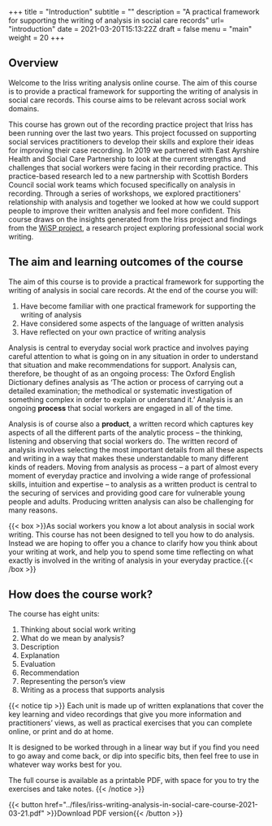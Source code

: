 +++
title = "Introduction"
subtitle = ""
description = "A practical framework for supporting the writing of analysis in social care records"
url= "introduction"
date = 2021-03-20T15:13:22Z
draft = false
menu = "main"
weight = 20
+++
## Overview

Welcome to the Iriss writing analysis online course. The aim of this course is to provide a practical framework for supporting the writing of analysis in social care records. This course aims to be relevant across social work domains.

This course has grown out of the recording practice project that Iriss has been running over the last two years. This project focussed on supporting social services practitioners to develop their skills and explore their ideas for improving their case recording. In 2019 we partnered with East Ayrshire Health and Social Care Partnership to look at the current strengths and challenges that social workers were facing in their recording practice. This practice-based research led to a new partnership with Scottish Borders Council social work teams which focused specifically on analysis in recording. Through a series of workshops, we explored practitioners' relationship with analysis and together we looked at how we could support people to improve their written analysis and feel more confident. This course draws on the insights generated from the Iriss project and findings from the [WiSP project](http://www.writinginsocialwork.com), a research project exploring professional social work writing.

## The aim and learning outcomes of the course

The aim of this course is to provide a practical framework for supporting the writing of analysis in social care records. At the end of the course you will:

1. Have become familiar with one practical framework for supporting the writing of  analysis
2. Have considered some aspects of the language of written analysis
3. Have reflected on your own practice of writing analysis

Analysis is central to everyday social work practice and involves paying careful attention to what is going on in any situation in order to understand that situation and make recommendations for support. Analysis can, therefore, be thought of as an ongoing process: The Oxford English Dictionary defines analysis as ‘The action or process of carrying out a detailed examination; the methodical or systematic investigation of something complex in order to explain or understand it.’ Analysis is an ongoing **process** that social workers are engaged in all of the time.

Analysis is of course also a **product**, a written record which captures key aspects of all the different parts of the analytic process – the thinking, listening and observing that social workers do. The written record of analysis involves selecting the most important details from all these aspects and writing in a way that makes these understandable to many different kinds of readers. Moving from analysis as process – a part of almost every moment of everyday practice and involving a wide range of professional skills, intuition and expertise – to analysis as a written product is central to the securing of services and providing good care for vulnerable young people and adults. Producing written analysis can also be challenging for many reasons.

{{< box >}}As social workers you know a lot about analysis in social work writing. This course has not been designed to tell you how to do analysis. Instead we are hoping to offer you a chance to clarify how you think about your writing at work, and help you to spend some time reflecting on what exactly is involved in the writing of analysis in your everyday practice.{{< /box >}}

## How does the course work?

The course has eight units:

1. Thinking about social work writing
2. What do we mean by analysis?
3. Description
4. Explanation
5. Evaluation
6. Recommendation
7. Representing the person’s view
8. Writing as a process that supports analysis

{{< notice tip >}}
Each unit is made up of written explanations that cover the key learning and video recordings that give you more information and practitioners’ views, as well as practical exercises that you can complete online, or print and do at home.

It is designed to be worked through in a linear way but if you find you need to go away and come back, or dip into specific bits, then feel free to use in whatever way works best for you.

The full course is available as a printable PDF, with space for you to try the exercises and take notes.
{{< /notice >}}

{{< button href="../files/iriss-writing-analysis-in-social-care-course-2021-03-21.pdf" >}}Download PDF version{{< /button >}}
